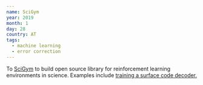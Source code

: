 ```yaml
---
name: SciGym
year: 2019
month: 1
day: 28
country: AT
tags:
  - machine learning
  - error correction
---
```

To [SciGym](https://www.scigym.net/) to build open source library for reinforcement learning environments in science. Examples include [training a surface code decoder.](https://www.scigym.net/env/gym-surfacecode)
